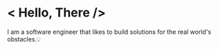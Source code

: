 # < Hello, There /> 

I am a software engineer that likes to build solutions for the real world's obstacles.💡
